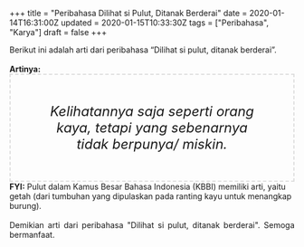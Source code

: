 +++
title = "Peribahasa Dilihat si Pulut, Ditanak Berderai"
date = 2020-01-14T16:31:00Z
updated = 2020-01-15T10:33:30Z
tags = ["Peribahasa", "Karya"]
draft = false
+++

<div dir="ltr" style="text-align: left;" trbidi="on"><div style="text-align: justify;">Berikut ini adalah arti dari peribahasa “Dilihat si pulut, ditanak berderai”.</div><br /><div style="text-align: justify;"><b>Artinya:</b></div><div style="border: 2px dashed #ddd; font-size: 24px; height: auto; margin: 0 auto; padding: 50px; text-align: center; width: auto;"><i>Kelihatannya saja seperti orang kaya, tetapi yang sebenarnya tidak berpunya/ miskin.</i></div><b>FYI:</b> Pulut dalam Kamus Besar Bahasa Indonesia (KBBI) memiliki arti, yaitu getah (dari tumbuhan yang dipulaskan pada ranting kayu untuk menangkap burung).<br /><br /><div style="text-align: justify;">Demikian arti dari peribahasa "Dilihat si pulut, ditanak berderai". Semoga bermanfaat.</div></div>

